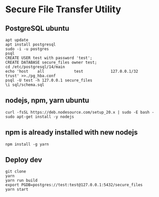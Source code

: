 # Secure File Transfer Utility


## PostgreSQL ubuntu
```
apt update
apt install postgresql
sudo -i -u postgres
psql
CREATE USER test with password 'test';
CREATE DATABASE secure_files owner test;
cd /etc/postgresql/14/main
echo 'host    all             test            127.0.0.1/32            trust' >>./pg_hba.conf
psql -U test -h 127.0.0.1 secure_files
\i sql/schema.sql
```

## nodejs, npm, yarn ubuntu
```
curl -fsSL https://deb.nodesource.com/setup_20.x | sudo -E bash -
sudo apt-get install -y nodejs
```

## npm is already installed with new nodejs
```
npm install -g yarn
```

## Deploy dev
```
git clone
yarn
yarn run build
export PGDB=postgres://test:test@127.0.0.1:5432/secure_files
yarn start
```



